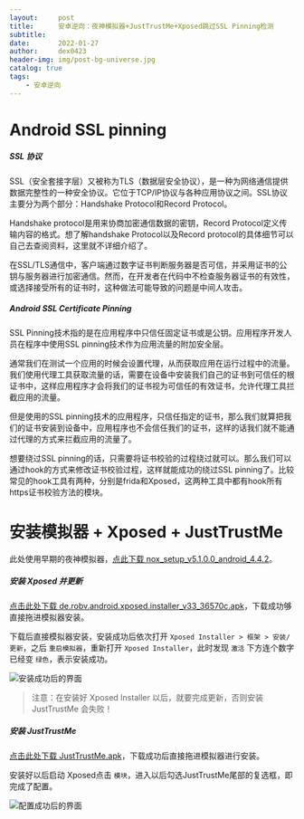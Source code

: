 ```yaml
---
layout:     post
title:      安卓逆向：夜神模拟器+JustTrustMe+Xposed跳过SSL Pinning检测
subtitle:   
date:       2022-01-27
author:     dex0423
header-img: img/post-bg-universe.jpg
catalog: true
tags:
    - 安卓逆向
---
```


# Android SSL pinning

##### SSL 协议

SSL（安全套接字层）又被称为TLS（数据层安全协议），是一种为网络通信提供数据完整性的一种安全协议。它位于TCP/IP协议与各种应用协议之间。SSL协议主要分为两个部分：Handshake Protocol和Record Protocol。

Handshake protocol是用来协商加密通信数据的密钥，Record Protocol定义传输内容的格式。想了解handshake Protocol以及Record protocol的具体细节可以自己去查阅资料，这里就不详细介绍了。

在SSL/TLS通信中，客户端通过数字证书判断服务器是否可信，并采用证书的公钥与服务器进行加密通信。然而，在开发者在代码中不检查服务器证书的有效性，或选择接受所有的证书时，这种做法可能导致的问题是中间人攻击。

##### Android SSL Certificate Pinning

SSL Pinning技术指的是在应用程序中只信任固定证书或是公钥。应用程序开发人员在程序中使用SSL pinning技术作为应用流量的附加安全层。

通常我们在测试一个应用的时候会设置代理，从而获取应用在运行过程中的流量。我们使用代理工具获取流量的话，需要在设备中安装我们自己的证书到可信任的根证书中，这样应用程序才会将我们的证书视为可信任的有效证书，允许代理工具拦截应用的流量。

但是使用的SSL pinning技术的应用程序，只信任指定的证书，那么我们就算把我们的证书安装到设备中，应用程序也不会信任我们的证书，这样的话我们就不能通过代理的方式来拦截应用的流量了。

想要绕过SSL pinning的话，只需要将证书校验的过程绕过就可以。那么我们可以通过hook的方式来修改证书校验过程，这样就能成功的绕过SSL pinning了。比较常见的hook工具有两种，分别是frida和Xposed，这两种工具中都有hook所有https证书校验方法的模块。

# 安装模拟器 + Xposed + JustTrustMe

此处使用早期的夜神模拟器，[点此下载 nox_setup_v5.1.0.0_android_4.4.2](https://pan.baidu.com/s/1LWnsnvH8h41Jp9KHuIP7rg?pwd=mv00)。

##### 安装 Xposed 并更新

[点击此处下载 de.robv.android.xposed.installer_v33_36570c.apk](https://pan.baidu.com/s/1fsPidu_IjP-fS1d0OZP7iw?pwd=v7tm)，下载成功够直接拖进模拟器安装。

下载后直接模拟器安装，安装成功后依次打开 `Xposed Installer > 框架 > 安装/更新`，之后 `重启模拟器`，重新打开 `Xposed Installer`，此时发现 `激活` 下方连个数字已经变 `绿色`，表示安装成功。

![安装成功后的界面]({{site.baseurl}}/img-post/xposed-installler.png)

>注意：在安装好 Xposed Installer 以后，就要完成更新，否则安装 JustTrustMe 会失败！

##### 安装 JustTrustMe 

[点击此处下载 JustTrustMe.apk](https://pan.baidu.com/s/1lB7ON43SHXUQ-3yTS1mq7g?pwd=kin2)，下载成功后直接拖进模拟器进行安装。

安装好以后启动 Xposed点击 `模块`，进入以后勾选JustTrustMe尾部的复选框，即完成了配置。

![配置成功后的界面]({{site.baseurl}}/img-post/just-trus-me.png)

